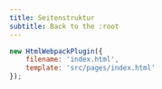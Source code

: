 ```yaml
---
title: Seitenstruktur
subtitle: Back to the :root
---
```


```javascript
new HtmlWebpackPlugin({
    filename: 'index.html',
    template: 'src/pages/index.html'
});
```
